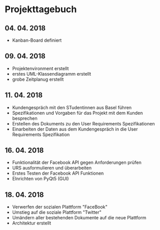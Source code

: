# Projekttagebuch

## 04. 04. 2018
- Kanban-Board definiert

## 09. 04. 2018
- Projektenvironment erstellt
- erstes UML-Klassendiagramm erstellt
- grobe Zeitplanug erstellt

## 11. 04. 2018
- Kundengespräch mit den STudentinnen aus Basel führen
- Spezifikationen und Vorgaben für das Projekt mit dem Kunden besprechen
- Erstellen des Dokuments zu den User Requirements Spezifikationen
- Einarbeiten der Daten aus dem Kundengespräch in die User Requirements Spezifikation

## 16. 04. 2018
- Funktionalität der Facebook API gegen Anforderungen prüfen
- URS ausformulieren und überarbeiten
- Erstes Testen der Facebook API Funktionen
- EInrichten von PyQt5 (GUI)


## 18. 04. 2018
- Verwerfen der sozialen Plattform "FaceBook"
- Umstieg auf die soziale Plattform "Twitter"
- Umändern aller bestehenden Dokumente auf die neue Plattform
- Architektur erstellt
